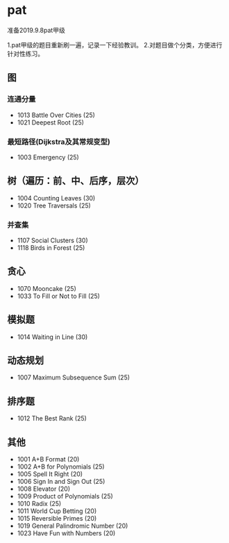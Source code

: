 # pat
准备2019.9.8pat甲级

1.pat甲级的题目重新刷一遍，记录一下经验教训。
2.对题目做个分类，方便进行针对性练习。

## 图
### 连通分量
- 1013 Battle Over Cities (25)
- 1021 Deepest Root (25)

### 最短路径(Dijkstra及其常规变型)
- 1003 Emergency (25)


## 树（遍历：前、中、后序，层次）
- 1004 Counting Leaves (30)
- 1020 Tree Traversals (25)

### 并查集
- 1107 Social Clusters (30)
- 1118 Birds in Forest (25)

## 贪心
- 1070 Mooncake (25)
- 1033 To Fill or Not to Fill (25)

## 模拟题
- 1014 Waiting in Line (30)

## 动态规划
- 1007 Maximum Subsequence Sum (25)


## 排序题
- 1012 The Best Rank (25)

## 其他
- 1001 A+B Format (20)
- 1002 A+B for Polynomials (25)
- 1005 Spell It Right (20)
- 1006 Sign In and Sign Out (25)
- 1008 Elevator (20)
- 1009 Product of Polynomials (25)
- 1010 Radix (25)
- 1011 World Cup Betting (20)
- 1015 Reversible Primes (20)
- 1019 General Palindromic Number (20)
- 1023 Have Fun with Numbers (20)
